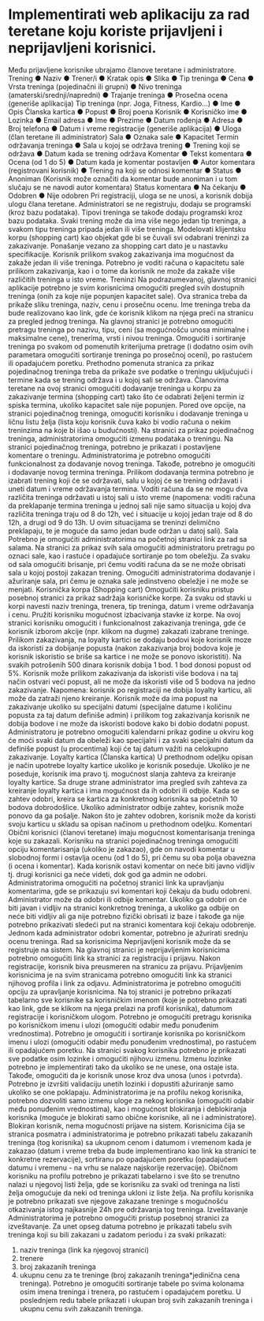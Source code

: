 # Implementirati web aplikaciju za rad teretane koju koriste prijavljeni i neprijavljeni korisnici.
Među prijavljene korisnike ubrajamo članove teretane i administratore.
Trening
● Naziv
● Trener/i
● Kratak opis
● Slika
● Tip treninga
● Cena
● Vrsta treninga (pojedinačni ili grupni)
● Nivo treninga (amaterski/srednji/napredni)
● Trajanje treninga
● Prosečna ocena (generiše aplikacija)
Tip treninga (npr. Joga, Fitness, Kardio…)
● Ime
● Opis
Članska kartica
● Popust
● Broj poena
Korisnik
● Korisničko ime
● Lozinka
● Email adresa
● Ime
● Prezime
● Datum rođenja
● Adresa
● Broj telefona
● Datum i vreme registracije (generiše aplikacija)
● Uloga (član teretane ili administrator)
Sala
● Oznaka sale
● Kapacitet
Termin održavanja treninga
● Sala u kojoj se održava trening
● Trening koji se održava
● Datum kada se trening održava
Komentar
● Tekst komentara
● Ocena (od 1 do 5)
● Datum kada je komentar postavljen
● Autor komentara (registrovani korisnik)
● Trening na koji se odnosi komentar
● Status
● Anoniman (Korisnik može označiti da komentar bude anoniman i u tom slučaju se ne
navodi autor komentara)
Status komentara
● Na čekanju
● Odobren
● Nije odobren
Pri registraciji, uloga se ne unosi, a korisnik dobija ulogu člana teretane. Administratori se ne
registruju, dodaju se programski (kroz bazu podataka). Tipovi treninga se takođe dodaju
programski kroz bazu podataka.
Svaki trening može da ima više nego jedan tip treninga, a svakom tipu treninga pripada jedan ili
više treninga.
Modelovati klijentsku korpu (shopping cart) kao objekat gde bi se čuvali svi odabrani treninzi za
zakazivanje. Ponašanje vezano za shopping cart dato je u nastavku specifikacije.
Korisnik prilikom svakog zakazivanja ima mogućnost da zakaže jedan ili više treninga.
Potrebno je voditi računa o kapacitetu sale prilikom zakazivanja, kao i o tome da korisnik ne
može da zakaže više različitih treninga u isto vreme.
Treninzi
Na podrazumevanoj, glavnoj stranici aplikacije potrebno je svim korisnicima omogućiti pregled
svih dostupnih treninga (onih za koje nije popunjen kapacitet sale). Ova stranica treba da
prikaže sliku treninga, naziv, cenu i prosečnu ocenu. Ime treninga treba da bude realizovano
kao link, gde će korisnik klikom na njega preći na stranicu za pregled jednog treninga. Na
glavnoj stranici je potrebno omogućiti pretragu treninga po nazivu, tipu, ceni (sa mogućnošću
unosa minimalne i maksimalne cene), trenerima, vrsti i nivou treninga.
Omogućiti i sortiranje treninga po svakom od pomenutih kriterijuma pretrage (i dodatno osim
ovih parametara omogućiti sortiranje treninga po prosečnoj oceni), po rastućem ili opadajućem
poretku.
Prethodno pomenuta stranica za prikaz pojedinačnog treninga treba da prikaže sve podatke o
treningu uključujući i termine kada se trening održava i u kojoj sali se održava. Članovima
teretane na ovoj stranici omogućiti dodavanje treninga u korpu za zakazivanje termina
(shopping cart) tako što će odabrati željeni termin iz spiska termina, ukoliko kapacitet sale nije
popunjen. Pored ove opcije, na stranici pojedinačnog treninga, omogućiti korisniku i dodavanje
treninga u ličnu listu želja (lista koju korisnik čuva kako bi vodio računa o nekim treninzima na
koje bi išao u budućnosti).
Na stranici za prikaz pojedinačnog treninga, administratorima omogućiti izmenu podataka o
treningu.
Na stranici pojedinačnog treninga, potrebno je prikazati i postavljene komentare o treningu.
Administratorima je potrebno omogućiti funkcionalnost za dodavanje novog treninga. Takođe,
potrebno je omogućiti i dodavanje novog termina treninga. Prilikom dodavanja termina potrebno
je izabrati trening koji će se održavati, salu u kojoj će se trening održavati i uneti datum i vreme
održavanja termina. Voditi računa da se ne mogu dva različita treninga održavati u istoj sali u
isto vreme (napomena: voditi računa da preklapanje termina treninga u jednoj sali nije samo
situacija u kojoj dva različita treninga traju od 8 do 12h, već i situacije u kojoj jedan traje od 8 do
12h, a drugi od 9 do 13h. U ovim situacijama se treninzi delimično preklapaju, te je moguće da
samo jedan bude održan u datoj sali).
Sala
Potrebno je omogućiti administratorima na početnoj stranici link za rad sa salama. Na stranici za
prikaz svih sala omogućiti administratoru pretragu po oznaci sale, kao i rastuće i opadajuće
sortiranje po tom obeležju. Za svaku od sala omogućiti brisanje, pri čemu voditi računa da se ne
može obrisati sala u kojoj postoji zakazan trening.
Omogućiti administratorima dodavanje i ažuriranje sala, pri čemu je oznaka sale jedinstveno
obeležje i ne može se menjati.
Korisnička korpa (Shopping cart)
Omogućiti korisniku pristup posebnoj stranici za prikaz sadržaja korisničke korpe. Za svaku od
stavki u korpi navesti naziv treninga, trenera, tip treninga, datum i vreme održavanja i cenu.
Pružiti korisniku mogućnost izbacivanja stavke iz korpe.
Na ovoj stranici korisniku omogućiti i funkcionalnost zakazivanja treninga, gde će korisnik
izborom akcije (npr. klikom na dugme) zakazati izabrane treninge.
Prilikom zakazivanja, na loyalty kartici se dodaju bodovi koje korisnik moze da iskoristi za
dobijanje popusta (nakon zakazivanja broj bodova koje je korisnik iskoristio se briše sa kartice i
ne može se ponovo iskoristiti). Na svakih potrošenih 500 dinara korisnik dobija 1 bod. 1 bod
donosi popust od 5%. Korisnik može prilikom zakazivanja da iskoristi više bodova i na taj način
ostvari veći popust, ali ne može da iskoristi više od 5 bodova na jedno zakazivanje. Napomena:
korisnik po registraciji ne dobija loyalty karticu, ali može da zatraži njeno kreiranje.
Korisnik može da ima popust na zakazivanje ukoliko su specijalni datumi (specijalne datume i
količinu popusta za taj datum definiše admin) i prilikom tog zakazivanja korisnik ne dobija
bodove i ne može da iskoristi bodove kako bi dobio dodatni popust.
Administratoru je potrebno omogućiti kalendarni prikaz godine u okviru kog će moći svaki datum
da obeleži kao specijalni i za svaki specijalni datum da definiše popust (u procentima) koji će taj
datum važiti na celokupno zakazivanje.
Loyalty kartica (Članska kartica)
U prethodnom odeljku opisan je način upotrebe loyalty kartice ukoliko je korisnik poseduje.
Ukoliko je ne poseduje, korisnik ima pravo tj. mogućnost slanja zahteva za kreiranje loyalty
kartice. Sa druge strane administrator ima pregled svih zahteva za kreiranje loyalty kartica i ima
mogućnost da ih odobri ili odbije. Kada se zahtev odobri, kreira se kartica za konkretnog
korisnika sa početnih 10 bodova dobrodošlice. Ukoliko administrator odbije zahtev, korisnik
može ponovo da ga pošalje.
Nakon što je zahtev odobren, korisnik može da koristi svoju karticu u skladu sa opisan načinom
u prethodnom odeljku.
Komentari
Obični korisnici (članovi teretane) imaju mogućnost komentarisanja treninga koje su zakazali.
Korisniku na stranici pojedinačnog treninga omogućiti opciju komentarisanja (ukoliko je
zakazao), gde on navodi komentar u slobodnoj formi i ostavlja ocenu (od 1 do 5), pri čemu su
oba polja obavezna (i ocena i komentar). Kada korisnik ostavi komentar on neće biti javno vidljiv
tj. drugi korisnici ga neće videti, dok god ga admin ne odobri.
Administratorima omogućiti na početnoj stranici link ka upravljanju komentarima, gde se
prikazuju svi komentari koji čekaju da budu odobreni. Administrator može da odobri ili odbije
komentar. Ukoliko ga odobri on će biti javan i vidljiv na stranici konkretnog treninga, a ukoliko ga
odbije on neće biti vidljiv ali ga nije potrebno fizički obrisati iz baze i takođe ga nije potrebno
prikazivati sledeći put na stranici komentara koji čekaju odobrenje. Jednom kada administrator
odobri komentar, potrebno je ažurirati srednju ocenu treninga.
Rad sa korisnicima
Neprijavljeni korisnik može da se registruje na sistem. Na glavnoj stranici je neprijavljenim
korisnicima potrebno omogućiti link ka stranici za registraciju i prijavu. Nakon registracije,
korisnik biva preusmeren na stranicu za prijavu. Prijavljenim korisnicima je na svim
stranicama potrebno omogućiti link ka stranici njihovog profila i link za odjavu.
Administratorima je potrebno omogućiti opciju za upravljanje korisnicima. Na toj stranici
je potrebno prikazati tabelarno sve korisnike sa korisničkim imenom (koje je potrebno prikazati
kao link, gde se klikom na njega prelazi na profil korisnika), datumom registracije i korisničkom
ulogom. Potrebno je omogućiti pretragu korisnika po korisničkom imenu i ulozi (omogućiti odabir
među ponuđenim vrednostima). Potrebno je omogućiti i sortiranje korisnika po korisničkom
imenu i ulozi (omogućiti odabir među ponuđenim vrednostima), po rastućem ili opadajućem
poretku.
Na stranici svakog korisnika potrebno je prikazati sve podatke osim lozinke i omogućiti njihovu
izmenu. Izmenu lozinke potrebno je implementirati tako da ukoliko se ne unese, ona ostaje ista.
Takođe, omogućiti da je korisnik unose kroz dva unosa (unos i potvrda). Potrebno je izvršiti
validaciju unetih lozinki i dopustiti ažuriranje samo ukoliko se one poklapaju.
Administratorima je na profilu nekog korisnika, potrebno dozvoliti samo izmenu uloge za nekog
korisnika (omogućiti odabir među ponuđenim vrednostima), kao i mogućnost blokiranja i
deblokiranja korisnika (moguće je blokirati samo obične korisnike, ali ne i administratore).
Blokiran korisnik, nema mogućnosti prijave na sistem.
Korisnicima čija se stranica posmatra i administratorima je potrebno prikazati tabelu zakazanih
treninga (tog korisnika) sa ukupnom cenom i datumom i vremenom kada je zakazao (datum i
vreme treba da bude implementirano kao link ka stranici te konkretne rezervacije), sortiranu po
opadajućem poretku (opadajućem datumu i vremenu - na vrhu se nalaze najskorije rezervacije).
Običnom korisniku na profilu potrebno je prikazati tabelarno i sve što se trenutno nalazi u
njegovoj listi želja, gde se korisniku za svaki od treninga na listi želja omogućuje da neki od
treninga ukloni iz liste želja.
Na profilu korisnika je potrebno prikazati sve njegove zakazane treninge s mogućnošću
otkazivanja istog najkasnije 24h pre održavanja tog treninga.
Izveštavanje
Administratorima je potrebno omogućiti pristup posebnoj stranici za izveštavanje. Za unet opseg
datuma potrebno je prikazati tabelu svih treninga koji su bili zakazani u zadatom periodu i za
svaki prikazati:
1. naziv treninga (link ka njegovoj stranici)
2. trenere
3. broj zakazanih treninga
4. ukupnu cenu za te treninge (broj zakazanih treninga*jedinična cena treninga).
Potrebno je omogućiti sortiranje tabele po svima kolonama osim imena treninga i trenera, po
rastućem i opadajućem poretku.
U poslednjem redu tabele prikazati i ukupan broj svih zakazanih treninga i ukupnu cenu svih
zakazanih treninga.

